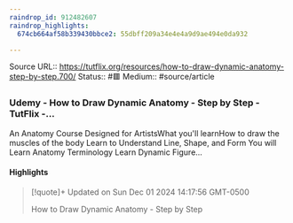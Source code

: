 ```yaml
---
raindrop_id: 912482607
raindrop_highlights:
  674cb664af58b339430bbce2: 55dbff209a34e4e4a9d9ae494e0da932

---
```


Source URL:: https://tutflix.org/resources/how-to-draw-dynamic-anatomy-step-by-step.700/
Status:: #🟥
Medium:: #source/article


### Udemy - How to Draw Dynamic Anatomy - Step by Step - TutFlix -...

An Anatomy Course Designed for ArtistsWhat you&#39;ll learnHow to draw the muscles of the body
Learn to Understand Line, Shape, and Form
You will Learn Anatomy Terminology
Learn Dynamic Figure...

#### Highlights

> [!quote]+ Updated on Sun Dec 01 2024 14:17:56 GMT-0500
>
> How to Draw Dynamic Anatomy - Step by Step
